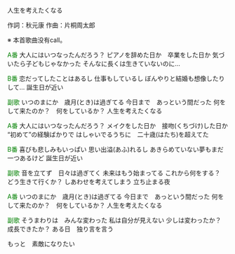 人生を考えたくなる

作詞：秋元康
作曲：片桐周太郎

※ 本首歌曲没有call。 

<font color=green>A番</font>
大人にはいつなったんだろう？
ピアノを辞めた日か　卒業をした日か
気づいたら子どもじゃなかった
そんなに長くは生きていないのに…

<font color=green>B番</font>
恋だってしたことはあるし
仕事もしているし
ぼんやりと結婚も想像したりして…
誕生日が近い

<font color=green>副歌</font>
いつのまにか　歳月(とき)は過ぎてる
今日まで　あっという間だった
何をして来たのか？　何をしているか？
人生を考えたくなる

<font color=green>A番</font>
大人にはいつなったんだろう？
メイクをした日か　接吻(くちづけ)した日か
“初めて”の経験ばかりで
はしゃいでるうちに　二十歳(はたち)を超えてた

<font color=green>B番</font>
喜びも悲しみもいっぱい
思い出溢(あふ)れるし
あきらめていない夢もまだ一つあるけど
誕生日が近い

<font color=green>副歌</font>
音を立てず　日々は過ぎてく
未来はもう始まってる
これから何をする？　どう生きて行くか？
しあわせを考えてしまう
立ち止まる夜

<font color=green>A番</font>
いつのまにか　歳月(とき)は過ぎてる
今日まで　あっという間だった
何をして来たのか？　何をしているか？
人生を考えたくなる

<font color=green>副歌</font>
そうまわりは　みんな変わった
私は自分が見えない
少しは変わったか？　成長できたか？
ある日　独り言を言う

もっと　素敵になりたい
